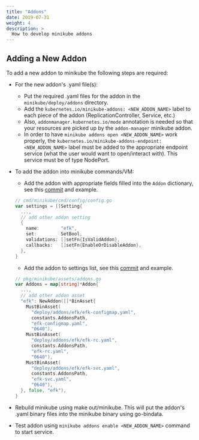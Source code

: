 ```yaml
---
title: "Addons"
date: 2019-07-31
weight: 4
description: >
  How to develop minikube addons
---
```


## Adding a New Addon

To add a new addon to minikube the following steps are required:

* For the new addon's .yaml file(s):
  * Put the required .yaml files for the addon in the `minikube/deploy/addons` directory.
  * Add the `kubernetes.io/minikube-addons: <NEW_ADDON_NAME>` label to each piece of the addon (ReplicationController, Service, etc.)
  * Also, `addonmanager.kubernetes.io/mode` annotation is needed so that your resources are picked up by the `addon-manager` minikube addon.
  * In order to have `minikube addons open <NEW_ADDON_NAME>` work properly, the `kubernetes.io/minikube-addons-endpoint: <NEW_ADDON_NAME>` label must be added to the appropriate endpoint service (what the user would want to open/interact with).  This service must be of type NodePort.

* To add the addon into minikube commands/VM:
  * Add the addon with appropriate fields filled into the `Addon` dictionary, see this [commit](https://github.com/kubernetes/minikube/commit/41998bdad0a5543d6b15b86b0862233e3204fab6#diff-e2da306d559e3f019987acc38431a3e8R133) and example.

  ```go
  // cmd/minikube/cmd/config/config.go
  var settings = []Setting{
    ...,
    // add other addon setting
    {
      name:        "efk",
      set:         SetBool,
      validations: []setFn{IsValidAddon},
      callbacks:   []setFn{EnableOrDisableAddon},
    },
  }
  ```

  * Add the addon to settings list, see this [commit](https://github.com/kubernetes/minikube/commit/41998bdad0a5543d6b15b86b0862233e3204fab6#diff-07ad0c54f98b231e68537d908a214659R89) and example.

  ```go
  // pkg/minikube/assets/addons.go
  var Addons = map[string]*Addon{
    ...,
    // add other addon asset
    "efk": NewAddon([]*BinAsset{
      MustBinAsset(
        "deploy/addons/efk/efk-configmap.yaml",
        constants.AddonsPath,
        "efk-configmap.yaml",
        "0640"),
      MustBinAsset(
        "deploy/addons/efk/efk-rc.yaml",
        constants.AddonsPath,
        "efk-rc.yaml",
        "0640"),
      MustBinAsset(
        "deploy/addons/efk/efk-svc.yaml",
        constants.AddonsPath,
        "efk-svc.yaml",
        "0640"),
    }, false, "efk"),
  }
  ```

* Rebuild minikube using make out/minikube.  This will put the addon's .yaml binary files into the minikube binary using go-bindata.
* Test addon using `minikube addons enable <NEW_ADDON_NAME>` command to start service.
